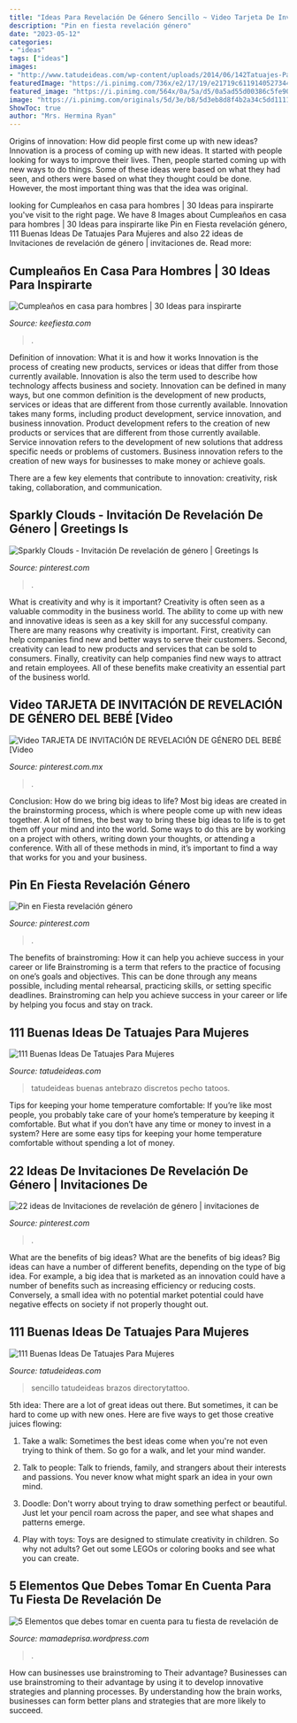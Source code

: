 ```yaml
---
title: "Ideas Para Revelación De Género Sencillo ~ Video Tarjeta De Invitación De Revelación De Género Del Bebé [video"
description: "Pin en fiesta revelación género"
date: "2023-05-12"
categories:
- "ideas"
tags: ["ideas"]
images:
- "http://www.tatudeideas.com/wp-content/uploads/2014/06/142Tatuajes-Para-Hombres-.jpg"
featuredImage: "https://i.pinimg.com/736x/e2/17/19/e21719c6119140527344d8264d80bf16.jpg"
featured_image: "https://i.pinimg.com/564x/0a/5a/d5/0a5ad55d00386c5fe904a16f22cd50e1.jpg"
image: "https://i.pinimg.com/originals/5d/3e/b8/5d3eb8d8f4b2a34c5dd11112d088a070.jpg"
ShowToc: true
author: "Mrs. Hermina Ryan"
---
```



Origins of innovation: How did people first come up with new ideas?
Innovation is a process of coming up with new ideas. It started with people looking for ways to improve their lives. Then, people started coming up with new ways to do things. Some of these ideas were based on what they had seen, and others were based on what they thought could be done. However, the most important thing was that the idea was original.

	

		
looking for Cumpleaños en casa para hombres | 30 Ideas para inspirarte you've visit to the right page. We have 8 Images about Cumpleaños en casa para hombres | 30 Ideas para inspirarte like Pin en Fiesta revelación género, 111 Buenas Ideas De Tatuajes Para Mujeres and also 22 ideas de Invitaciones de revelación de género | invitaciones de. Read more:
		
    
## Cumpleaños En Casa Para Hombres | 30 Ideas Para Inspirarte

<img loading=lazy src="https://keefiesta.com/wp-content/uploads/2020/06/cumpleanos-en-casa-para-hombres-5.jpg" onerror="this.onerror=null;this.src='https://tse4.mm.bing.net/th?id=OIP.G6u_dz2gJbc8P3RJASQPDwHaJ3&amp;pid=15.1';" alt="Cumpleaños en casa para hombres | 30 Ideas para inspirarte">

_Source: keefiesta.com_

>. 

	

Definition of innovation: What it is and how it works
Innovation is the process of creating new products, services or ideas that differ from those currently available. Innovation is also the term used to describe how technology affects business and society. Innovation can be defined in many ways, but one common definition is the development of new products, services or ideas that are different from those currently available.
Innovation takes many forms, including product development, service innovation, and business innovation. Product development refers to the creation of new products or services that are different from those currently available. Service innovation refers to the development of new solutions that address specific needs or problems of customers. Business innovation refers to the creation of new ways for businesses to make money or achieve goals.

There are a few key elements that contribute to innovation: creativity, risk taking, collaboration, and communication.

    
## Sparkly Clouds - Invitación De Revelación De Género | Greetings Is

<img loading=lazy src="https://i.pinimg.com/originals/5d/3e/b8/5d3eb8d8f4b2a34c5dd11112d088a070.jpg" onerror="this.onerror=null;this.src='https://tse3.mm.bing.net/th?id=OIP.bPrQM6gXv0oaPiHRp2njHgAAAA&amp;pid=15.1';" alt="Sparkly Clouds - Invitación De revelación de género | Greetings Is">

_Source: pinterest.com_

>. 

	

What is creativity and why is it important?
Creativity is often seen as a valuable commodity in the business world. The ability to come up with new and innovative ideas is seen as a key skill for any successful company. There are many reasons why creativity is important. First, creativity can help companies find new and better ways to serve their customers. Second, creativity can lead to new products and services that can be sold to consumers. Finally, creativity can help companies find new ways to attract and retain employees. All of these benefits make creativity an essential part of the business world.

    
## Video TARJETA DE INVITACIÓN DE REVELACIÓN DE GÉNERO DEL BEBÉ [Video

<img loading=lazy src="https://i.pinimg.com/736x/e2/17/19/e21719c6119140527344d8264d80bf16.jpg" onerror="this.onerror=null;this.src='https://tse1.mm.bing.net/th?id=OIP.CzVgdk57DvPwWvt29jtWjgHaNK&amp;pid=15.1';" alt="Video TARJETA DE INVITACIÓN DE REVELACIÓN DE GÉNERO DEL BEBÉ [Video">

_Source: pinterest.com.mx_

>. 

	

Conclusion: How do we bring big ideas to life?
Most big ideas are created in the brainstorming process, which is where people come up with new ideas together. A lot of times, the best way to bring these big ideas to life is to get them off your mind and into the world. Some ways to do this are by working on a project with others, writing down your thoughts, or attending a conference. With all of these methods in mind, it’s important to find a way that works for you and your business.

    
## Pin En Fiesta Revelación Género

<img loading=lazy src="https://i.pinimg.com/originals/3a/9f/a6/3a9fa6d7fea326e16f4a00a981fc4858.jpg" onerror="this.onerror=null;this.src='https://tse3.mm.bing.net/th?id=OIP.5IG_GkvblAKqVJboBhCuAQHaLF&amp;pid=15.1';" alt="Pin en Fiesta revelación género">

_Source: pinterest.com_

>. 

	

The benefits of brainstroming: How it can help you achieve success in your career or life
Brainstroming is a term that refers to the practice of focusing on one’s goals and objectives. This can be done through any means possible, including mental rehearsal, practicing skills, or setting specific deadlines. Brainstroming can help you achieve success in your career or life by helping you focus and stay on track.

    
## 111 Buenas Ideas De Tatuajes Para Mujeres

<img loading=lazy src="http://www.tatudeideas.com/wp-content/uploads/2014/06/125Tatuajes-Para-Hombres-.jpg" onerror="this.onerror=null;this.src='https://tse1.mm.bing.net/th?id=OIP.EawyiQDUWzmsgtqCLfStBAHaHa&amp;pid=15.1';" alt="111 Buenas Ideas De Tatuajes Para Mujeres">

_Source: tatudeideas.com_

>tatudeideas buenas antebrazo discretos pecho tatoos. 

	

Tips for keeping your home temperature comfortable:
If you’re like most people, you probably take care of your home’s temperature by keeping it comfortable. But what if you don’t have any time or money to invest in a system? Here are some easy tips for keeping your home temperature comfortable without spending a lot of money.

    
## 22 Ideas De Invitaciones De Revelación De Género | Invitaciones De

<img loading=lazy src="https://i.pinimg.com/474x/a7/f9/10/a7f9106d573a3097bbd80e96387a530c.jpg" onerror="this.onerror=null;this.src='https://tse4.mm.bing.net/th?id=OIP.-Ojgm47MJVvpC-gHD8J78QAAAA&amp;pid=15.1';" alt="22 ideas de Invitaciones de revelación de género | invitaciones de">

_Source: pinterest.com_

>. 

	

What are the benefits of big ideas?
What are the benefits of big ideas? Big ideas can have a number of different benefits, depending on the type of big idea. For example, a big idea that is marketed as an innovation could have a number of benefits such as increasing efficiency or reducing costs. Conversely, a small idea with no potential market potential could have negative effects on society if not properly thought out.

    
## 111 Buenas Ideas De Tatuajes Para Mujeres

<img loading=lazy src="http://www.tatudeideas.com/wp-content/uploads/2014/06/142Tatuajes-Para-Hombres-.jpg" onerror="this.onerror=null;this.src='https://tse3.mm.bing.net/th?id=OIP.K2MSKgeSESrkQ1aI5l0oPgHaHa&amp;pid=15.1';" alt="111 Buenas Ideas De Tatuajes Para Mujeres">

_Source: tatudeideas.com_

>sencillo tatudeideas brazos directorytattoo. 

	

5th idea:
There are a lot of great ideas out there. But sometimes, it can be hard to come up with new ones. Here are five ways to get those creative juices flowing:
1. Take a walk: Sometimes the best ideas come when you're not even trying to think of them. So go for a walk, and let your mind wander.

2. Talk to people: Talk to friends, family, and strangers about their interests and passions. You never know what might spark an idea in your own mind.

3. Doodle: Don't worry about trying to draw something perfect or beautiful. Just let your pencil roam across the paper, and see what shapes and patterns emerge.

4. Play with toys: Toys are designed to stimulate creativity in children. So why not adults? Get out some LEGOs or coloring books and see what you can create.

    
## 5 Elementos Que Debes Tomar En Cuenta Para Tu Fiesta De Revelación De

<img loading=lazy src="https://i.pinimg.com/564x/0a/5a/d5/0a5ad55d00386c5fe904a16f22cd50e1.jpg" onerror="this.onerror=null;this.src='https://tse1.mm.bing.net/th?id=OIP.i13EiowwicyYxiXZBuVLSAHaLG&amp;pid=15.1';" alt="5 Elementos que debes tomar en cuenta para tu fiesta de revelación de">

_Source: mamadeprisa.wordpress.com_

>. 

	

How can businesses use brainstroming to Their advantage?
Businesses can use brainstroming to their advantage by using it to develop innovative strategies and planning processes. By understanding how the brain works, businesses can form better plans and strategies that are more likely to succeed.

